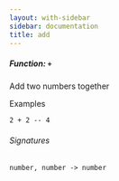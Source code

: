 ```yaml
---
layout: with-sidebar
sidebar: documentation
title: add
---
```


##### Function: `+`
Add two numbers together

  Examples

    2 + 2 -- 4

###### Signatures
    number, number -> number

